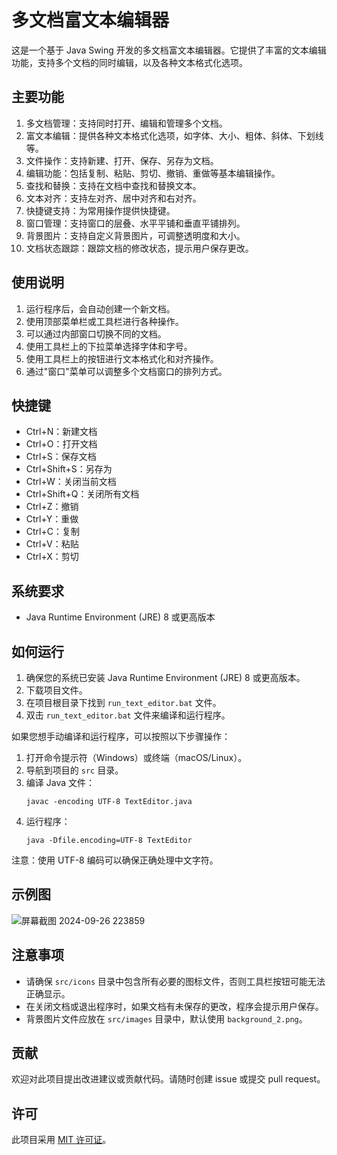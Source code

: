 # 多文档富文本编辑器

这是一个基于 Java Swing 开发的多文档富文本编辑器。它提供了丰富的文本编辑功能，支持多个文档的同时编辑，以及各种文本格式化选项。

## 主要功能

1. 多文档管理：支持同时打开、编辑和管理多个文档。
2. 富文本编辑：提供各种文本格式化选项，如字体、大小、粗体、斜体、下划线等。
3. 文件操作：支持新建、打开、保存、另存为文档。
4. 编辑功能：包括复制、粘贴、剪切、撤销、重做等基本编辑操作。
5. 查找和替换：支持在文档中查找和替换文本。
6. 文本对齐：支持左对齐、居中对齐和右对齐。
7. 快捷键支持：为常用操作提供快捷键。
8. 窗口管理：支持窗口的层叠、水平平铺和垂直平铺排列。
9. 背景图片：支持自定义背景图片，可调整透明度和大小。
10. 文档状态跟踪：跟踪文档的修改状态，提示用户保存更改。

## 使用说明

1. 运行程序后，会自动创建一个新文档。
2. 使用顶部菜单栏或工具栏进行各种操作。
3. 可以通过内部窗口切换不同的文档。
4. 使用工具栏上的下拉菜单选择字体和字号。
5. 使用工具栏上的按钮进行文本格式化和对齐操作。
6. 通过"窗口"菜单可以调整多个文档窗口的排列方式。

## 快捷键

- Ctrl+N：新建文档
- Ctrl+O：打开文档
- Ctrl+S：保存文档
- Ctrl+Shift+S：另存为
- Ctrl+W：关闭当前文档
- Ctrl+Shift+Q：关闭所有文档
- Ctrl+Z：撤销
- Ctrl+Y：重做
- Ctrl+C：复制
- Ctrl+V：粘贴
- Ctrl+X：剪切

## 系统要求

- Java Runtime Environment (JRE) 8 或更高版本

## 如何运行

1. 确保您的系统已安装 Java Runtime Environment (JRE) 8 或更高版本。
2. 下载项目文件。
3. 在项目根目录下找到 `run_text_editor.bat` 文件。
4. 双击 `run_text_editor.bat` 文件来编译和运行程序。

如果您想手动编译和运行程序，可以按照以下步骤操作：

1. 打开命令提示符（Windows）或终端（macOS/Linux）。
2. 导航到项目的 `src` 目录。
3. 编译 Java 文件：
   ```
   javac -encoding UTF-8 TextEditor.java
   ```
4. 运行程序：
   ```
   java -Dfile.encoding=UTF-8 TextEditor
   ```

注意：使用 UTF-8 编码可以确保正确处理中文字符。

## 示例图
![屏幕截图 2024-09-26 223859](https://github.com/user-attachments/assets/511d891f-cf73-497e-a2e6-fe6e844bd8ff)

## 注意事项

- 请确保 `src/icons` 目录中包含所有必要的图标文件，否则工具栏按钮可能无法正确显示。
- 在关闭文档或退出程序时，如果文档有未保存的更改，程序会提示用户保存。
- 背景图片文件应放在 `src/images` 目录中，默认使用 `background_2.png`。

## 贡献

欢迎对此项目提出改进建议或贡献代码。请随时创建 issue 或提交 pull request。

## 许可

此项目采用 [MIT 许可证](LICENSE)。